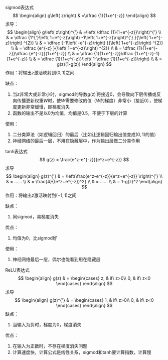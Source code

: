 sigmod表达式
$$
\begin{align}
g\left( z\right) & =\dfrac {1}{1+e^{-z}}
\end{align}
$$
求导：
$$
\begin{align}
g\left( z\right)^{'} & =\left( \dfrac {1}{1+e^{-z}}\right)^{'} \\
& = \dfrac {1^{'}\left( 1+e^{-z}\right) -1\left( 1+e^{-z}\right)^{'} }{\left( 1+e^{-z}\right) ^{2}} \\
& = \dfrac {-1\left( -e^{-z}\right) }{\left( 1+e^{-z}\right) ^{2}} \\
& = \dfrac {e^{-z} }{\left( 1+e^{-z}\right) ^{2}} \\
& = \dfrac {1}{1+e^{-z}}\dfrac {e^{-z}}{1+e^{-z}} \\
& = \dfrac {1}{1+e^{-z}}\dfrac {1+e^{-z}-1}{1+e^{-z}} \\
& = \dfrac {1}{1+e^{-z}}\left( 1-\dfrac {1}{1+e^{-z}}\right) \\
& = g(z)(1-g(z))
\end{align}
$$
作用：将输出$z​$激活映射到$(0,1)​$之间

缺点：

1. 当$z$非常大或非常小时，sigmod的导数$g(z)^{'}$将接近0，会导致向下层传播或反向传播更新权重$W$时，使$W$需要修改的值（$W$的梯度）非常小（接近0），使梯度更新非常缓慢，即梯度消失
2. 函数的输出不是以0为均值，均值是0.5，不便于下层的计算

使用：

1. 二分类算法（如逻辑回归）的最后（比如让逻辑回归输出值变成$(0, 1)$的值）
2. 神经网络的最后一层，不用在隐藏层中，作为输出层做二分类作用



tanh表达式
$$
g(z) = \frac{e^z-e^{-z}}{e^z+e^{-z}}
$$
求导
$$
\begin{align}
g(z)^{'} & = \left(\frac{e^z-e^{-z}}{e^z+e^{-z}} \right)^{'} \\
& = …… \\
& = \frac{4}{(e^z+e^{-z})^2} \\
& = …… \\
& = 1-g(z)^2
\end{align}
$$
作用：将输出$z$激活映射到$(-1,1)$之间

缺点：

1. 同sigmod，易梯度消失

优点：

1. 均值为0，比sigmod好

使用：

1. 神经网络最后一层，偶尔也能看到用在隐藏层



ReLU表达式
$$
\begin{align}
g(z) & = \begin{cases}
	z, & if\ z>0\\
	0, & if\ z<0
\end{cases}
\end{align}
$$
求导
$$
\begin{align}
g(z)^{'} & = \begin{cases}
	1, & if\ z>0\\
	0, & if\ z<0
\end{cases}
\end{align}
$$
缺点：

1. 当输入为负时，梯度为0，梯度消失

优点：

1. 在输入为正数时，不存在梯度消失问题
2. 计算速度快，计算公式是线性关系，sigmod和tanh要计算指数，计算慢